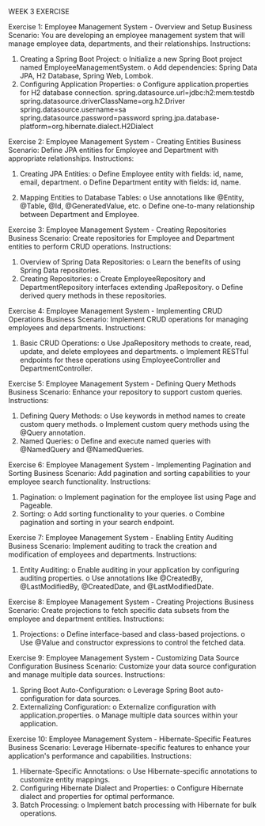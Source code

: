WEEK 3 EXERCISE

Exercise 1: Employee Management System - Overview and Setup
Business Scenario: 
You are developing an employee management system that will manage employee data, departments, and their relationships.
Instructions:
1.	Creating a Spring Boot Project:
o	Initialize a new Spring Boot project named EmployeeManagementSystem.
o	Add dependencies: Spring Data JPA, H2 Database, Spring Web, Lombok.
2.	Configuring Application Properties:
o	Configure application.properties for H2 database connection.
spring.datasource.url=jdbc:h2:mem:testdb
spring.datasource.driverClassName=org.h2.Driver
spring.datasource.username=sa	
spring.datasource.password=password
spring.jpa.database-platform=org.hibernate.dialect.H2Dialect


Exercise 2: Employee Management System - Creating Entities
Business Scenario: 
Define JPA entities for Employee and Department with appropriate relationships.
Instructions:
1.	Creating JPA Entities:
o	Define Employee entity with fields: id, name, email, department.
o	Define Department entity with fields: id, name.

2.	Mapping Entities to Database Tables:
o	Use annotations like @Entity, @Table, @Id, @GeneratedValue, etc.
o	Define one-to-many relationship between Department and Employee.



Exercise 3: Employee Management System - Creating Repositories
Business Scenario: 
Create repositories for Employee and Department entities to perform CRUD operations.
Instructions:
1.	Overview of Spring Data Repositories:
o	Learn the benefits of using Spring Data repositories.
2.	Creating Repositories:
o	Create EmployeeRepository and DepartmentRepository interfaces extending JpaRepository.
o	Define derived query methods in these repositories.

Exercise 4: Employee Management System - Implementing CRUD Operations
Business Scenario: 
Implement CRUD operations for managing employees and departments.
Instructions:
1.	Basic CRUD Operations:
o	Use JpaRepository methods to create, read, update, and delete employees and departments.
o	Implement RESTful endpoints for these operations using EmployeeController and DepartmentController.

Exercise 5: Employee Management System - Defining Query Methods
Business Scenario: 
Enhance your repository to support custom queries.
Instructions:
1.	Defining Query Methods:
o	Use keywords in method names to create custom query methods.
o	Implement custom query methods using the @Query annotation.
2.	Named Queries:
o	Define and execute named queries with @NamedQuery and @NamedQueries.

Exercise 6: Employee Management System - Implementing Pagination and Sorting
Business Scenario: 
Add pagination and sorting capabilities to your employee search functionality.
Instructions:
1.	Pagination:
o	Implement pagination for the employee list using Page and Pageable.
2.	Sorting:
o	Add sorting functionality to your queries.
o	Combine pagination and sorting in your search endpoint.

Exercise 7: Employee Management System - Enabling Entity Auditing
Business Scenario: 
Implement auditing to track the creation and modification of employees and departments.
Instructions:
1.	Entity Auditing:
o	Enable auditing in your application by configuring auditing properties.
o	Use annotations like @CreatedBy, @LastModifiedBy, @CreatedDate, and @LastModifiedDate.

Exercise 8: Employee Management System - Creating Projections
Business Scenario: 
Create projections to fetch specific data subsets from the employee and department entities.
Instructions:
1.	Projections:
o	Define interface-based and class-based projections.
o	Use @Value and constructor expressions to control the fetched data.


Exercise 9: Employee Management System - Customizing Data Source Configuration
Business Scenario: 
Customize your data source configuration and manage multiple data sources.
Instructions:
1.	Spring Boot Auto-Configuration:
o	Leverage Spring Boot auto-configuration for data sources.
2.	Externalizing Configuration:
o	Externalize configuration with application.properties.
o	Manage multiple data sources within your application.

Exercise 10: Employee Management System - Hibernate-Specific Features
Business Scenario: 
Leverage Hibernate-specific features to enhance your application's performance and capabilities.
Instructions:
1.	Hibernate-Specific Annotations:
o	Use Hibernate-specific annotations to customize entity mappings.
2.	Configuring Hibernate Dialect and Properties:
o	Configure Hibernate dialect and properties for optimal performance.
3.	Batch Processing:
o	Implement batch processing with Hibernate for bulk operations.
